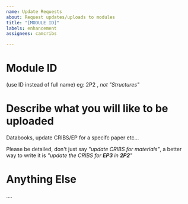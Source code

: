 ```yaml
---
name: Update Requests
about: Request updates/uploads to modules
title: "[MODULE ID]"
labels: enhancement
assignees: camcribs

---
```


# **Module ID**
(use ID instead of full name)
eg: 2P2 , *not  "Structures"*

# **Describe what you will like to be uploaded**
Databooks, update CRIBS/EP for a specifc paper etc...

Please be detailed, don't just say *"update CRIBS for materials"*, a better way to write it is 
*"update the CRIBS for **EP3** in **2P2**"*

# Anything Else
....
